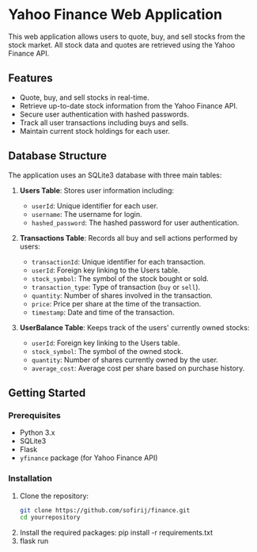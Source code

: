 # Yahoo Finance Web Application

This web application allows users to quote, buy, and sell stocks from the stock market. All stock data and quotes are retrieved using the Yahoo Finance API.

## Features

- Quote, buy, and sell stocks in real-time.
- Retrieve up-to-date stock information from the Yahoo Finance API.
- Secure user authentication with hashed passwords.
- Track all user transactions including buys and sells.
- Maintain current stock holdings for each user.

## Database Structure

The application uses an SQLite3 database with three main tables:

1. **Users Table**: Stores user information including:
   - `userId`: Unique identifier for each user.
   - `username`: The username for login.
   - `hashed_password`: The hashed password for user authentication.

2. **Transactions Table**: Records all buy and sell actions performed by users:
   - `transactionId`: Unique identifier for each transaction.
   - `userId`: Foreign key linking to the Users table.
   - `stock_symbol`: The symbol of the stock bought or sold.
   - `transaction_type`: Type of transaction (`buy` or `sell`).
   - `quantity`: Number of shares involved in the transaction.
   - `price`: Price per share at the time of the transaction.
   - `timestamp`: Date and time of the transaction.

3. **UserBalance Table**: Keeps track of the users' currently owned stocks:
   - `userId`: Foreign key linking to the Users table.
   - `stock_symbol`: The symbol of the owned stock.
   - `quantity`: Number of shares currently owned by the user.
   - `average_cost`: Average cost per share based on purchase history.

## Getting Started

### Prerequisites

- Python 3.x
- SQLite3
- Flask
- `yfinance` package (for Yahoo Finance API)

### Installation

1. Clone the repository:
   ```bash
   git clone https://github.com/sofirij/finance.git
   cd yourrepository
2. Install the required packages:
    pip install -r requirements.txt
3. flask run